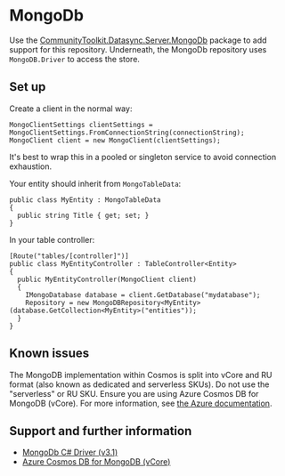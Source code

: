 # MongoDb

Use the [CommunityToolkit.Datasync.Server.MongoDb](https://www.nuget.org/packages/CommunityToolkit.Datasync.Server.MongoDb) package to add support for this repository.  Underneath, the MongoDb repository uses `MongoDB.Driver` to access the store.

## Set up

Create a client in the normal way:

    MongoClientSettings clientSettings = MongoClientSettings.FromConnectionString(connectionString);
    MongoClient client = new MongoClient(clientSettings);

It's best to wrap this in a pooled or singleton service to avoid connection exhaustion.

Your entity should inherit from `MongoTableData`:

    public class MyEntity : MongoTableData
    {
      public string Title { get; set; }
    }

In your table controller:

    [Route("tables/[controller]")]
    public class MyEntityController : TableController<Entity>
    {
      public MyEntityController(MongoClient client)
      {
        IMongoDatabase database = client.GetDatabase("mydatabase");
        Repository = new MongoDBRepository<MyEntity>(database.GetCollection<MyEntity>("entities"));
      }
    }

## Known issues

The MongoDB implementation within Cosmos is split into vCore and RU format (also known as dedicated and serverless SKUs).  Do not use the "serverless" or RU SKU.  Ensure you are using Azure Cosmos DB for MongoDB (vCore). For more information, see [the Azure documentation](https://learn.microsoft.com/en-us/azure/cosmos-db/mongodb/vcore/).

## Support and further information

* [MongoDb C# Driver (v3.1)](https://www.mongodb.com/docs/drivers/csharp/current/?msockid=3814d66fce6360e01644c3edcf2061bc)
* [Azure Cosmos DB for MongoDB (vCore)](https://learn.microsoft.com/en-us/azure/cosmos-db/mongodb/vcore/)
